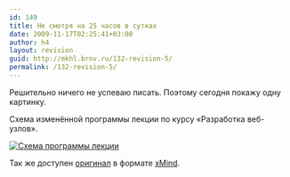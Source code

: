 ```yaml
---
id: 149
title: Не смотря на 25 часов в сутках
date: 2009-11-17T02:25:41+03:00
author: h4
layout: revision
guid: http://mkhl.brnv.ru/132-revision-5/
permalink: /132-revision-5/
---
```

Решительно ничего не успеваю писать. Поэтому сегодня покажу одну картинку.

Схема изменённой программы лекции по курсу «Разработка веб-узлов».

[<img class="alignnone size-medium wp-image" title="Схема программы лекции" src="http://mkhl.brnv.ru/wp-content/uploads/2009/10/lesson2-map-sml.png" alt="Схема программы лекции" />](http://mkhl.brnv.ru/wp-content/uploads/2009/10/lesson2-map-big.png)

Так же доступен [оригинал](http://mkhl.brnv.ru/wp-content/uploads/2009/10/dw-lesson2-mapxmind.zip) в формате [xMind](http://www.xmind.net/).